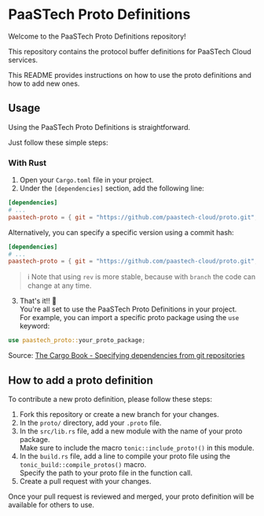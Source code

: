 # PaaSTech Proto Definitions

Welcome to the PaaSTech Proto Definitions repository!

This repository contains the protocol buffer definitions for PaaSTech Cloud services.

This README provides instructions on how to use the proto definitions and how to add new ones.

## Usage

Using the PaaSTech Proto Definitions is straightforward.

Just follow these simple steps:

### With Rust

1. Open your `Cargo.toml` file in your project.
2. Under the `[dependencies]` section, add the following line:

```toml
[dependencies]
# ...
paastech-proto = { git = "https://github.com/paastech-cloud/proto.git", branch = "main" }
```

Alternatively, you can specify a specific version using a commit hash:

```toml
[dependencies]
# ...
paastech-proto = { git = "https://github.com/paastech-cloud/proto.git", rev = "1520c87" }
```

> ℹ️ Note that using `rev` is more stable, because with `branch` the code can change at any time.

3. That's it!! :tada:  
   You're all set to use the PaaSTech Proto Definitions in your project.  
   For example, you can import a specific proto package using the `use` keyword:

```rust
use paastech_proto::your_proto_package;
```

Source: [The Cargo Book - Specifying dependencies from git repositories
](https://doc.rust-lang.org/cargo/reference/specifying-dependencies.html#specifying-dependencies-from-git-repositories)

## How to add a proto definition

To contribute a new proto definition, please follow these steps:

1. Fork this repository or create a new branch for your changes.
2. In the `proto/` directory, add your `.proto` file.
3. In the `src/lib.rs` file, add a new module with the name of your proto package.  
   Make sure to include the macro `tonic::include_proto!()` in this module.
4. In the `build.rs` file, add a line to compile your proto file using the `tonic_build::compile_protos()` macro.  
   Specify the path to your proto file in the function call.
5. Create a pull request with your changes.

Once your pull request is reviewed and merged, your proto definition will be available for others to use.
